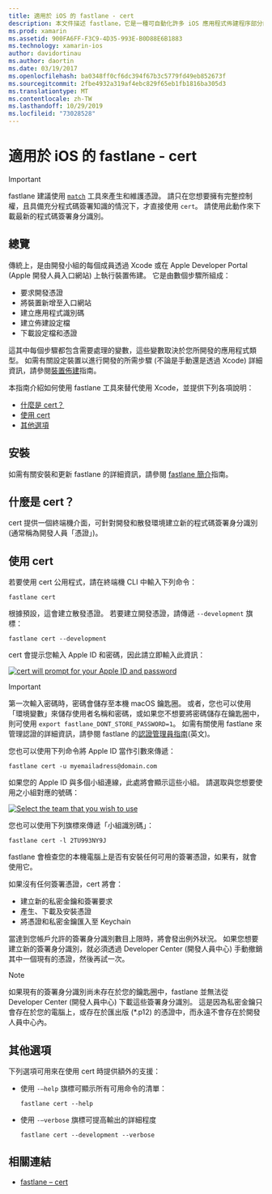 ```yaml
---
title: 適用於 iOS 的 fastlane - cert
description: 本文件描述 fastlane，它是一種可自動化許多 iOS 應用程式佈建程序部分的工具：要求憑證、在 Apple 開發人員入口網站中新增裝置、建立應用程式識別碼等等。
ms.prod: xamarin
ms.assetid: 900FA6FF-F3C9-4D35-993E-B0D88E6B1883
ms.technology: xamarin-ios
author: davidortinau
ms.author: daortin
ms.date: 03/19/2017
ms.openlocfilehash: ba0348ff0cf6dc394f67b3c5779fd49eb852673f
ms.sourcegitcommit: 2fbe4932a319af4ebc829f65eb1fb1816ba305d3
ms.translationtype: MT
ms.contentlocale: zh-TW
ms.lasthandoff: 10/29/2019
ms.locfileid: "73028528"
---
```

# <a name="fastlane-for-ios--cert"></a>適用於 iOS 的 fastlane - cert

> [!IMPORTANT]
> fastlane 建議使用 [`match`](~/ios/deploy-test/provisioning/fastlane/match.md) 工具來產生和維護憑證。 請只在您想要擁有完整控制權，且具備充分程式碼簽署知識的情況下，才直接使用 `cert`。 請使用此動作來下載最新的程式碼簽署身分識別。

## <a name="overview"></a>總覽

傳統上，是由開發小組的每個成員透過 Xcode 或在 Apple Developer Portal (Apple 開發人員入口網站) 上執行裝置佈建。 它是由數個步驟所組成：

- 要求開發憑證
- 將裝置新增至入口網站
- 建立應用程式識別碼
- 建立佈建設定檔
- 下載設定檔和憑證

這其中每個步驟都包含需要處理的變數，這些變數取決於您所開發的應用程式類型。 如需有關設定裝置以進行開發的所需步驟 (不論是手動還是透過 Xcode) 詳細資訊，請參閱[裝置佈建](~/ios/get-started/installation/device-provisioning/index.md)指南。

本指南介紹如何使用 fastlane 工具來替代使用 Xcode，並提供下列各項說明：

- [什麼是 cert？](#whatiscert)
- [使用 cert](#using)
- [其他選項](#options)

## <a name="installation"></a>安裝

如需有關安裝和更新 fastlane 的詳細資訊，請參閱 [fastlane 簡介](~/ios/deploy-test/provisioning/fastlane/index.md#Installation)指南。

<a name="whatiscert" />

## <a name="what-is-cert"></a>什麼是 cert？

cert 提供一個終端機介面，可針對開發和散發環境建立新的程式碼簽署身分識別 (通常稱為開發人員「憑證」)。

<a name="using" />

## <a name="using-cert"></a>使用 cert

若要使用 cert 公用程式，請在終端機 CLI 中輸入下列命令：

```
fastlane cert
```

根據預設，這會建立散發憑證。 若要建立開發憑證，請傳遞 `--development` 旗標：

```
fastlane cert --development
```

cert 會提示您輸入 Apple ID 和密碼，因此請立即輸入此資訊：

[![](cert-images/fastlane-image1.png "cert will prompt for your Apple ID and password")](cert-images/fastlane-image1.png#lightbox)

> [!IMPORTANT]
> 第一次輸入密碼時，密碼會儲存至本機 macOS 鑰匙圈。 或者，您也可以使用「環境變數」來儲存使用者名稱和密碼，或如果您不想要將密碼儲存在鑰匙圈中，則可使用 `export fastlane_DONT_STORE_PASSWORD=1`。 如需有關使用 fastlane 來管理認證的詳細資訊，請參閱 fastlane 的[認證管理員指南](https://github.com/fastlane/fastlane/blob/master/credentials_manager/README.md)(英文\)。

您也可以使用下列命令將 Apple ID 當作引數來傳遞：

```
fastlane cert -u myemailadress@domain.com
```

如果您的 Apple ID 與多個小組連線，此處將會顯示這些小組。 請選取與您想要使用之小組對應的號碼：

[![](cert-images/fastlane-image2.png "Select the team that you wish to use")](cert-images/fastlane-image2.png#lightbox)

您也可以使用下列旗標來傳遞「小組識別碼」：

```
fastlane cert -l 2TU993NY9J
```

fastlane 會檢查您的本機電腦上是否有安裝任何可用的簽署憑證，如果有，就會使用它。

如果沒有任何簽署憑證，cert 將會：

- 建立新的私密金鑰和簽署要求
- 產生、下載及安裝憑證
- 將憑證和私密金鑰匯入至 Keychain

當達到您帳戶允許的簽署身分識別數目上限時，將會發出例外狀況。 如果您想要建立新的簽署身分識別，就必須透過 Developer Center (開發人員中心) 手動撤銷其中一個現有的憑證，然後再試一次。

> [!NOTE]
> 如果現有的簽署身分識別尚未存在於您的鑰匙圈中，fastlane 並無法從 Developer Center (開發人員中心) 下載這些簽署身分識別。 這是因為私密金鑰只會存在於您的電腦上，或存在於匯出版 (*.p12) 的憑證中，而永遠不會存在於開發人員中心內。

<a name="options" />

## <a name="additional-options"></a>其他選項

下列選項可用來在使用 cert 時提供額外的支援：

- 使用 `-–help` 旗標可顯示所有可用命令的清單：

    ```
    fastlane cert --help
    ```

- 使用 `-–verbose` 旗標可提高輸出的詳細程度

    ```
    fastlane cert --development --verbose
    ```

## <a name="related-links"></a>相關連結

- [fastlane – cert](https://github.com/fastlane/fastlane/blob/master/cert/README.md)
